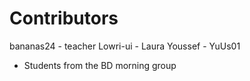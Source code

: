 Contributors
============

bananas24 - teacher
Lowri-ui  - Laura
Youssef   - YuUs01

* Students from the BD morning group
